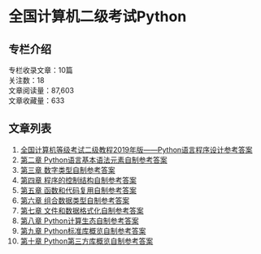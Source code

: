 # 全国计算机二级考试Python

## 专栏介绍

专栏收录文章：10篇  
关注数：18  
文章阅读量：87,603  
文章收藏量：633  

## 文章列表

1. [全国计算机等级考试二级教程2019年版——Python语言程序设计参考答案](./complete-exam-answers.md)
2. [第二章 Python语言基本语法元素自制参考答案](./chapter2-basic-syntax-answers.md)
3. [第三章 数字类型自制参考答案](./chapter3-numeric-types-answers.md)
4. [第四章 程序的控制结构自制参考答案](./chapter4-control-structure-answers.md)
5. [第五章 函数和代码复用自制参考答案](./chapter5-functions-answers.md)
6. [第六章 组合数据类型自制参考答案](./chapter6-data-types-answers.md)
7. [第七章 文件和数据格式化自制参考答案](./chapter7-files-data-answers.md)
8. [第八章 Python计算生态自制参考答案](./chapter8-ecosystem-answers.md)
9. [第九章 Python标准库概览自制参考答案](./chapter9-stdlib-answers.md)
10. [第十章 Python第三方库概览自制参考答案](./chapter10-third-party-answers.md)